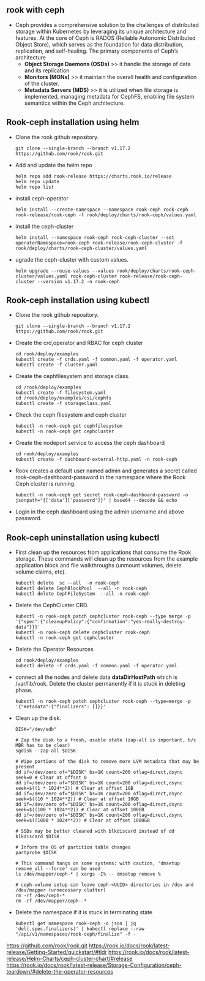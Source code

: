 ## rook with ceph 
- Ceph provides a comprehensive solution to the challenges of distributed storage within Kubernetes by leveraging its unique architecture and features. At the core of Ceph is RADOS (Reliable Autonomic Distributed Object Store), which serves as the foundation for data distribution, replication, and self-healing. The primary components of Ceph’s architecture
  -  **Object Storage Daemons (OSDs)** >>  it handle the storage of data and its replication
  -  **Monitors (MONs)** >> it maintain the overall health and configuration of the cluster.
  -  **Metadata Servers (MDS)** >> it is utilized when file storage is implemented, managing metadata for CephFS, enabling file system semantics within the Ceph architecture.
    

## Rook-ceph installation using helm 
- Clone the rook github repository.
  ```
  git clone --single-branch --branch v1.17.2 https://github.com/rook/rook.git
  ```
- Add and update the helm repo
  ```
  helm repo add rook-release https://charts.rook.io/release
  helm repo update
  helm repo list
  ```
- install ceph-operator
  ```
  helm install --create-namespace --namespace rook-ceph rook-ceph rook-release/rook-ceph -f rook/deploy/charts/rook-ceph/values.yaml
  ```
- install the ceph-cluster
  ```
  helm install --namespace rook-ceph rook-ceph-cluster --set operatorNamespace=rook-ceph rook-release/rook-ceph-cluster -f rook/deploy/charts/rook-ceph-cluster/values.yaml

- ugrade the ceph-cluster with custom values.
  ```
  helm upgrade --reuse-values --values rook/deploy/charts/rook-ceph-cluster/values.yaml rook-ceph-cluster rook-release/rook-ceph-cluster --version v1.17.2 -n rook-ceph
  ```
## Rook-ceph installation using kubectl 
- Clone the rook github repository.
  ```
  git clone --single-branch --branch v1.17.2 https://github.com/rook/rook.git
  ```
- Create the crd,operator and RBAC for ceph cluster
  ```
  cd rook/deploy/examples
  kubectl create -f crds.yaml -f common.yaml -f operator.yaml
  kubectl create -f cluster.yaml
  ```
- Create the cephfilesystem and storage class.
  ```
  cd /rook/deploy/examples
  kubectl create -f filesystem.yaml
  cd /rook/deploy/examples/csi/cephfs
  kubectl create -f storageclass.yaml
  ```
- Check the ceph filesystem and ceph cluster
  ```
  kubectl -n rook-ceph get cephfilesystem
  kubectl -n rook-ceph get cephcluster
  ```
- Create the nodeport service to access the ceph dashboard
  ```
  cd rook/deploy/examples
  kubectl create -f dashboard-external-http.yaml -n rook-ceph
  ```
- Rook creates a default user named admin and generates a secret called rook-ceph-dashboard-password in the namespace where the Rook Ceph cluster is running.
  ```
  kubectl -n rook-ceph get secret rook-ceph-dashboard-password -o jsonpath="{['data']['password']}" | base64 --decode && echo
  ```
- Login in the ceph dashboard using the admin username and above password.
  
## Rook-ceph uninstallation using kubectl
- First clean up the resources from applications that consume the Rook storage. These commands will clean up the resources from the example application block and file walkthroughs (unmount volumes, delete volume claims, etc).
  ```
  kubectl delete  sc --all  -n rook-ceph
  kubectl delete CephBlockPool  --all -n rook-ceph
  kubectl delete CephFileSystem  --all -n rook-ceph
  ```
- Delete the CephCluster CRD.
  ```
  kubectl -n rook-ceph patch cephcluster rook-ceph --type merge -p '{"spec":{"cleanupPolicy":{"confirmation":"yes-really-destroy-data"}}}'
  kubectl -n rook-ceph delete cephcluster rook-ceph
  kubectl -n rook-ceph get cephcluster
  ```
- Delete the Operator Resources
  ```
  cd rook/deploy/examples
  kubectl delete -f crds.yaml -f common.yaml -f operator.yaml
  ```
- connect all the nodes and delete data **dataDirHostPath** which is /var/lib/rook. Delete the cluster permanently if it is stuck in deleting phase.
  ```
  kubectl -n rook-ceph patch cephcluster rook-ceph --type=merge -p '{"metadata":{"finalizers": []}}'
  ```
- Clean up the disk.
  ```
  DISK="/dev/sdb"

  # Zap the disk to a fresh, usable state (zap-all is important, b/c MBR has to be clean)
  sgdisk --zap-all $DISK

  # Wipe portions of the disk to remove more LVM metadata that may be present
  dd if=/dev/zero of="$DISK" bs=1K count=200 oflag=direct,dsync seek=0 # Clear at offset 0
  dd if=/dev/zero of="$DISK" bs=1K count=200 oflag=direct,dsync seek=$((1 * 1024**2)) # Clear at offset 1GB
  dd if=/dev/zero of="$DISK" bs=1K count=200 oflag=direct,dsync seek=$((10 * 1024**2)) # Clear at offset 10GB
  dd if=/dev/zero of="$DISK" bs=1K count=200 oflag=direct,dsync seek=$((100 * 1024**2)) # Clear at offset 100GB
  dd if=/dev/zero of="$DISK" bs=1K count=200 oflag=direct,dsync seek=$((1000 * 1024**2)) # Clear at offset 1000GB

  # SSDs may be better cleaned with blkdiscard instead of dd
  blkdiscard $DISK

  # Inform the OS of partition table changes
  partprobe $DISK
  ```
  ```
  # This command hangs on some systems: with caution, 'dmsetup remove_all --force' can be used
  ls /dev/mapper/ceph-* | xargs -I% -- dmsetup remove %

  # ceph-volume setup can leave ceph-<UUID> directories in /dev and /dev/mapper (unnecessary clutter)
  rm -rf /dev/ceph-*
  rm -rf /dev/mapper/ceph--*
  ```
- Delete the namespace if it is stuck in terminating state
  ```
  kubectl get namespace rook-ceph -o json | jq 'del(.spec.finalizers)' | kubectl replace --raw "/api/v1/namespaces/rook-ceph/finalize" -f -
  ```

https://github.com/rook/rook.git
https://rook.io/docs/rook/latest-release/Getting-Started/quickstart/#tldr
https://rook.io/docs/rook/latest-release/Helm-Charts/ceph-cluster-chart/#release
https://rook.io/docs/rook/latest-release/Storage-Configuration/ceph-teardown/#delete-the-operator-resources

